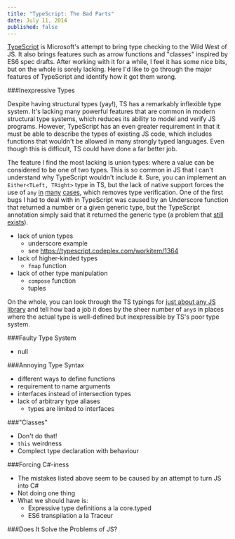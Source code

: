 ```yaml
---
title: "TypeScript: The Bad Parts"
date: July 11, 2014
published: false
---
```


[TypeScript](http://www.typescriptlang.org/) is Microsoft's attempt to bring type checking to the Wild West of JS. It also brings features such as arrow functions and "classes" inspired by ES6 spec drafts. After working with it for a while, I feel it has some nice bits, but on the whole is sorely lacking. Here I'd like to go through the major features of TypeScript and identify how it got them wrong.

###Inexpressive Types

Despite having structural types (yay!), TS has a remarkably inflexible type system. It's lacking many powerful features that are common in modern structural type systems, which reduces its ability to model and verify JS programs. However, TypeScript has an even greater requirement in that it must be able to describe the types of existing JS code, which includes functions that wouldn't be allowed in many strongly typed languages. Even though this is difficult, TS could have done a far better job.

The feature I find the most lacking is union types: where a value can be considered to be one of two types. This is so common in JS that I can't understand why TypeScript wouldn't include it. Sure, you can implement an `Either<TLeft, TRight>` type in TS, but the lack of native support forces the use of `any` [in](https://github.com/borisyankov/DefinitelyTyped/blob/9d88dadf44aaedcabde88053342617575a851f39/easeljs/easeljs.d.ts#L100) [many](https://github.com/borisyankov/DefinitelyTyped/blob/52b37e40fa69c6a57b09578305827294a7c24f36/iscroll/iscroll-5.d.ts#L38) [cases](https://github.com/borisyankov/DefinitelyTyped/blob/dd35f69637817e3f7f8fb23b8d4b033885ad32cd/fancybox/fancybox.d.ts#L100), which removes type verification. One of the first bugs I had to deal with in TypeScript was caused by an Underscore function that returned a number or a given generic type, but the TypeScript annotation simply said that it returned the generic type (a problem that [still exists](https://github.com/borisyankov/DefinitelyTyped/issues/1513)).

- lack of union types
	- underscore example
	- see https://typescript.codeplex.com/workitem/1364
- lack of higher-kinded types
	- `fmap` function
- lack of other type manipulation
	- `compose` function
	- tuples

On the whole, you can look through the TS typings for [just about any JS library](https://github.com/borisyankov/DefinitelyTyped/blob/master/jquery/jquery.d.ts) and tell how bad a job it does by the sheer number of `any`s in places where the actual type is well-defined but inexpressible by TS's poor type system.

###Faulty Type System

- null

###Annoying Type Syntax

- different ways to define functions
- requirement to name arguments
- interfaces instead of intersection types
- lack of arbitrary type aliases
	- types are limited to interfaces

###"Classes"

- Don't do that!
- `this` weirdness
- Complect type declaration with behaviour

###Forcing C#-iness

- The mistakes listed above seem to be caused by an attempt to turn JS into C#
- Not doing one thing
- What we should have is:
	- Expressive type definitions a la core.typed
	- ES6 transpilation a la Traceur

###Does It Solve the Problems of JS?
